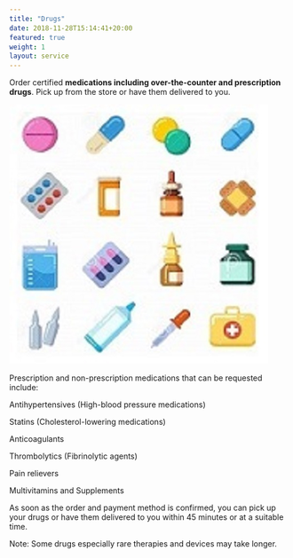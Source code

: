 ```yaml
---
title: "Drugs"
date: 2018-11-28T15:14:41+20:00  
featured: true
weight: 1
layout: service
---
```


Order certified **medications including over-the-counter and prescription drugs**. Pick up from the store or have them delivered to you.


![Pharm drugs](/images/illustrations/pharm-drugs.jpg)

Prescription and non-prescription medications that can be requested include:

Antihypertensives (High-blood pressure medications)

Statins (Cholesterol-lowering medications)

Anticoagulants 

Thrombolytics (Fibrinolytic agents)

Pain relievers

Multivitamins and Supplements

As soon as the order and payment method is confirmed, you can pick up your drugs or have them delivered to you within 45 minutes or at a suitable time. 

Note: Some drugs especially rare therapies and devices may take longer. 
